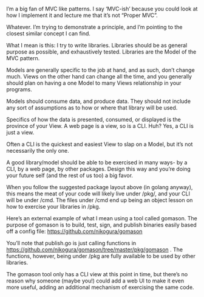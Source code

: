 I’m a big fan of MVC like patterns.  I say ‘MVC-ish’ because you could look at how I implement it and lecture me that it’s not “Proper MVC”.  

Whatever.  I’m trying to demonstrate a principle, and I’m pointing to the closest similar concept I can find.

What I mean is this:  I try to write libraries.  Libraries should be as general purpose as possible, and exhaustively tested.  Libraries are the Model of the MVC pattern.  

Models are generally specific to the job at hand, and as such, don’t change much.  Views on the other hand can change all the time, and you generally should plan on having a one Model to many Views relationship in your programs.

Models should consume data, and produce data.  They should not include any sort of assumptions as to how or where that library will be used.

Specifics of how the data is presented, consumed, or displayed is the province of your View.  A web page is a view, so is a CLI.  Huh?  Yes, a CLI is just a view.

Often a CLI is the quickest and easiest View to slap on a Model, but it’s not necessarily the only one.

A good library/model should be able to be exercised in many ways- by a CLI, by a web page, by other packages.  Design this way and you’re doing your future self (and the rest of us too) a big favor.

When you follow the suggested package layout above (in golang anyway), this means the meat of your code will likely live under /pkg/<name>, and your CLI will be under /cmd.  The files under /cmd end up being an object lesson on how to exercise your libraries in /pkg.

Here’s an external example of what I mean using a tool called gomason.  The purpose of gomason is to build, test, sign, and publish binaries easily based off a config file:  https://github.com/nikogura/gomason

You’ll note that publish.go  is just calling functions in https://github.com/nikogura/gomason/tree/master/pkg/gomason .  The functions, however, being under /pkg are fully available to be used by other libraries.  

The gomason tool only has a CLI view at this point in time, but there’s no reason why someone (maybe you!) could add a web UI to make it even more useful, adding an additional mechanism of exercising the same code.